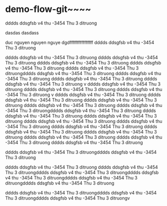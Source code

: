 # demo-flow-git~~~~
dddds ddsgfsb v4 thu -3454 Thu 3 ditruong

dasdas
dasdass


duc nguyen nguyen nguye dgdffffffffffffffff
dddds ddsgfsb v4 thu -3454 Thu 3 ditruong

dddds ddsgfsb v4 thu -3454 Thu 3 ditruong
dddds ddsgfsb v4 thu -3454 Thu 3 ditruong
dddds ddsgfsb v4 thu -3454 Thu 3 ditruong
dddds ddsgfsb v4 thu -3454 Thu 3 ditruong
dddds ddsgfsb v4 thu -3454 Thu 3 ditruongdddds ddsgfsb v4 thu -3454 Thu 3 ditruong
dddds ddsgfsb v4 thu -3454 Thu 3 ditruong
dddds ddsgfsb v4 thu -3454 Thu 3 ditruong
dddds ddsgfsb v4 thu -3454 Thu 3 ditruong
v
dddds ddsgfsb v4 thu -3454 Thu 3 ditruong
dddds ddsgfsb v4 thu -3454 Thu 3 ditruong
dddds ddsgfsb v4 thu -3454 Thu 3 ditruong
v
dddds ddsgfsb v4 thu -3454 Thu 3 ditruong
dddds ddsgfsb v4 thu -3454 Thu 3 ditruong
dddds ddsgfsb v4 thu -3454 Thu 3 ditruong
dddds ddsgfsb v4 thu -3454 Thu 3 ditruong
dddds ddsgfsb v4 thu -3454 Thu 3 ditruongdddds ddsgfsb v4 thu -3454 Thu 3 ditruong
dddds ddsgfsb v4 thu -3454 Thu 3 ditruong
dddds ddsgfsb v4 thu -3454 Thu 3 ditruong
dddds ddsgfsb v4 thu -3454 Thu 3 ditruong
dddds ddsgfsb v4 thu -3454 Thu 3 ditruong
dddds ddsgfsb v4 thu -3454 Thu 3 ditruong
dddds ddsgfsb v4 thu -3454 Thu 3 ditruong
dddds ddsgfsb v4 thu -3454 Thu 3 ditruong
dddds ddsgfsb v4 thu -3454 Thu 3 ditruong
dddds ddsgfsb v4 thu -3454 Thu 3 ditruong
dddds ddsgfsb v4 thu -3454 Thu 3 ditruong


dddds ddsgfsb v4 thu -3454 Thu 3 ditruongdddds ddsgfsb v4 thu -3454 Thu 3 ditruong

dddds ddsgfsb v4 thu -3454 Thu 3 ditruong
dddds ddsgfsb v4 thu -3454 Thu 3 ditruongdddds ddsgfsb v4 thu -3454 Thu 3 ditruongdddds ddsgfsb v4 thu -3454 Thu 3 ditruongdddds ddsgfsb v4 thu -3454 Thu 3 ditruongdddds ddsgfsb v4 thu -3454 Thu 3 ditruong



dddds ddsgfsb v4 thu -3454 Thu 3 ditruongdddds ddsgfsb v4 thu -3454 Thu 3 ditruongdddds ddsgfsb v4 thu -3454 Thu 3 ditruongv











